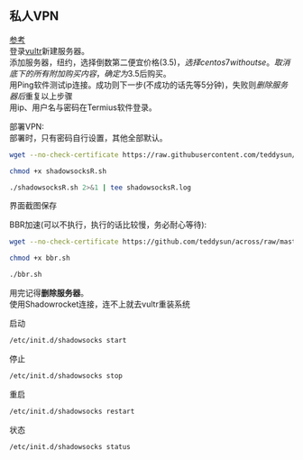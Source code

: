 ## 私人VPN
[参考](https://github.com/yukaiji/buildVpn)  
登录[vultr](www.vultr.com)新建服务器。  
添加服务器，纽约，选择倒数第二便宜价格(3.5$)，选择centos7withoutse。  
取消底下的所有附加购买内容，确定为3.5$后购买。  
用Ping软件测试ip连接。成功则下一步(不成功的话先等5分钟)，失败则*删除服务器后*重复以上步骤  
用ip、用户名与密码在Termius软件登录。

部署VPN:  
部署时，只有密码自行设置，其他全部默认。  
```zsh
wget --no-check-certificate https://raw.githubusercontent.com/teddysun/shadowsocks_install/master/shadowsocksR.sh
```
```zsh
chmod +x shadowsocksR.sh
```
```zsh
./shadowsocksR.sh 2>&1 | tee shadowsocksR.log
```
界面截图保存  

BBR加速(可以不执行，执行的话比较慢，务必耐心等待):  
```zsh
wget --no-check-certificate https://github.com/teddysun/across/raw/master/bbr.sh
```
```zsh
chmod +x bbr.sh
```
```zsh
./bbr.sh
```
用完记得**删除服务器**。  
使用Shadowrocket连接，连不上就去vultr重装系统

启动
```zsh
/etc/init.d/shadowsocks start
```
停止
```zsh
/etc/init.d/shadowsocks stop
```
重启
```zsh
/etc/init.d/shadowsocks restart
```
状态
```zsh
/etc/init.d/shadowsocks status
```
